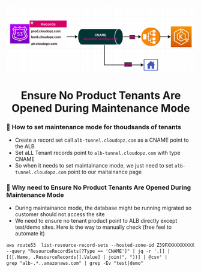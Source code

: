<p align="center">
  <a href="https://dev.to/vumdao">
    <img alt="Ensure No Product Tenants Are Opened During Maintenance Mode" src="https://github.com/vumdao/route53-records-set/blob/master/cover.png?raw=true" width="700" />
  </a>
</p>
<h1 align="center">
  <div><b>Ensure No Product Tenants Are Opened During Maintenance Mode</b></div>
</h1>


### 🚀 **How to set maintenance mode for thoudsands of tenants**
- Create a record set call `alb-tunnel.cloudopz.com` as a CNAME point to the ALB
- Set aLL Tenant records point to `alb-tunnel.cloudopz.com` with type CNAME
- So when it needs to set maintainance mode, we just need to set `alb-tunnel.cloudopz.com` point to our maitainance page


### 🚀 **Why need to Ensure No Product Tenants Are Opened During Maintenance Mode**
- During maintainance mode, the database might be running migrated so customer should not access the site
- We need to ensure no tenant product point to ALB directly except test/demo sites. Here is the way to manually check (free feel to automate it)

```
aws route53  list-resource-record-sets --hosted-zone-id Z39FXXXXXXXXXX --query "ResourceRecordSets[?Type == 'CNAME']" | jq -r '.[] | [([.Name, .ResourceRecords[].Value] | join(", "))] | @csv' | 
grep "alb-.*..amazonaws.com" | grep -Ev "test|demo" 
```